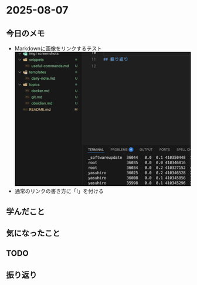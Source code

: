 # 2025-08-07

## 今日のメモ
- Markdownに画像をリンクするテスト
![TestScreenshot](../img/screenshots/image.png)
- 通常のリンクの書き方に「!」を付ける



## 学んだこと

## 気になったこと

## TODO

## 振り返り

